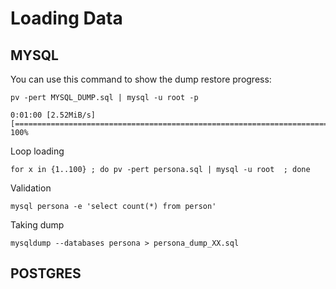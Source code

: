 # Loading Data

## MYSQL

You can use this command to show the dump restore progress: 
```
pv -pert MYSQL_DUMP.sql | mysql -u root -p
```
```
0:01:00 [2.52MiB/s] [================================================================================================================>] 100% 
```

Loop loading
```
for x in {1..100} ; do pv -pert persona.sql | mysql -u root  ; done
```

Validation
```
mysql persona -e 'select count(*) from person'
```

Taking dump
```
mysqldump --databases persona > persona_dump_XX.sql
```

## POSTGRES
